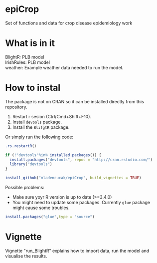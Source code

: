 # epiCrop
Set of functions and data for crop disease epidemiology work

# What is in it
BlightR: PLB model  
IrishRules: PLB model  
weather: Example weather data needed to run the model. 

# How to instal
The package is not on CRAN so it can be installed directly from this repository.  
1. Restart r sesion (Ctrl/Cmd+Shift+F10). 
2. Install `devools` package. 
3. Install the `BlifgtR` package. 

Or simply run the following code:
``` r
.rs.restartR()

if (!"devtools"%in% installed.packages()) {
  install.packages("devtools", repos = "http://cran.rstudio.com/")
  library("devtools")
}

install_github("mladencucak/epiCrop", build_vignettes = TRUE)
```
Possible problems: 
- Make sure yoyr R version is up to date (>=3.4.0)
- You might need to update some packages. Currently `glue` package might cause some troubles.   
``` r
install.packages("glue",type = "source")
```

# Vignette
Vignette "run_BlightR" explains how to import data, run the model and visualise the results. 
